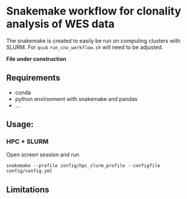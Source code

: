 # Snakemake workflow for clonality analysis of WES data

The snakemake is created to easily be run on computing clusters with SLURM. For `qsub` `run_cnv_workflow.sh` will need to be adjusted.

**File under construction**

## Requirements

* conda
* python environment with snakemake and pandas
* ...

## Usage:

### HPC + SLURM

Open screen session and run

```
snakemake --profile config/hpc_slurm_profile --configfile config/config.yml
```

## Limitations
